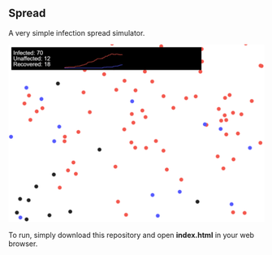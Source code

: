 ## Spread

A very simple infection spread simulator.

![Screenshot](./example.png)

To run, simply download this repository and open **index.html** in your web browser.
